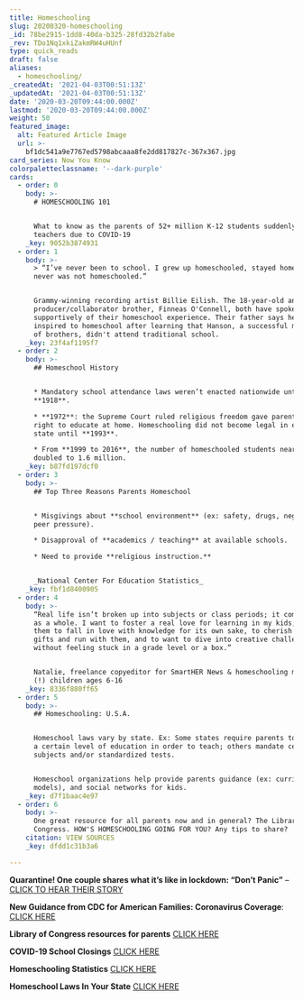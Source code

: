 ```yaml
---
title: Homeschooling
slug: 20200320-homeschooling
_id: 78be2915-1dd8-40da-b325-28fd32b2fabe
_rev: TDo1Nq1xkiZakmRW4uHUnf
type: quick_reads
draft: false
aliases:
  - homeschooling/
_createdAt: '2021-04-03T00:51:13Z'
_updatedAt: '2021-04-03T00:51:13Z'
date: '2020-03-20T09:44:00.000Z'
lastmod: '2020-03-20T09:44:00.000Z'
weight: 50
featured_image:
  alt: Featured Article Image
  url: >-
    bf1dc541a9e7767ed5798abcaaa8fe2dd817827c-367x367.jpg
card_series: Now You Know
colorpaletteclassname: '--dark-purple'
cards:
  - order: 0
    body: >-
      # HOMESCHOOLING 101


      What to know as the parents of 52+ million K-12 students suddenly become
      teachers due to COVID-19
    _key: 9052b3874931
  - order: 1
    body: >-
      > “I’ve never been to school. I grew up homeschooled, stayed homeschooled,
      never was not homeschooled.”


      Grammy-winning recording artist Billie Eilish. The 18-year-old and her
      producer/collaborator brother, Finneas O'Connell, both have spoken
      supportively of their homeschool experience. Their father says he was
      inspired to homeschool after learning that Hanson, a successful music trio
      of brothers, didn't attend traditional school.
    _key: 23f4af1195f7
  - order: 2
    body: >-
      ## Homeschool History


      * Mandatory school attendance laws weren’t enacted nationwide until
      **1918**.

      * **1972**: the Supreme Court ruled religious freedom gave parents the
      right to educate at home. Homeschooling did not become legal in every
      state until **1993**.

      * From **1999 to 2016**, the number of homeschooled students nearly
      doubled to 1.6 million.
    _key: b87fd197dcf0
  - order: 3
    body: >-
      ## Top Three Reasons Parents Homeschool


      * Misgivings about **school environment** (ex: safety, drugs, negative
      peer pressure).

      * Disapproval of **academics / teaching** at available schools.

      * Need to provide **religious instruction.**


      _National Center For Education Statistics_
    _key: fbf1d8400905
  - order: 4
    body: >-
      “Real life isn’t broken up into subjects or class periods; it comes to you
      as a whole. I want to foster a real love for learning in my kids; I want
      them to fall in love with knowledge for its own sake, to cherish their
      gifts and run with them, and to want to dive into creative challenges
      without feeling stuck in a grade level or a box.”


      Natalie, freelance copyeditor for SmartHER News & homeschooling mom of 5
      (!) children ages 6-16
    _key: 8336f880ff65
  - order: 5
    body: >-
      ## Homeschooling: U.S.A.


      Homeschool laws vary by state. Ex: Some states require parents to achieve
      a certain level of education in order to teach; others mandate certain
      subjects and/or standardized tests.


      Homeschool organizations help provide parents guidance (ex: curriculum
      models), and social networks for kids.
    _key: d7f1baac4e97
  - order: 6
    body: >-
      One great resource for all parents now and in general? The Library of
      Congress. HOW'S HOMESCHOOLING GOING FOR YOU? Any tips to share?
    citation: VIEW SOURCES
    _key: dfdd1c31b3a6

---
```

**Quarantine! One couple shares what it’s like in lockdown: “Don’t Panic”** – [CLICK TO HEAR THEIR STORY](https://smarthernews.com/article/quarantined-one-couple-shares-what-its-like-in-quarantine-due-to-covid-19/)

**New Guidance from CDC for American Families: Coronavirus Coverage**: [CLICK HERE](https://smarthernews.com/article/an-update-those-over-the-age-of-60/)

**Library of Congress resources for parents** [CLICK HERE](https://blogs.loc.gov/loc/2020/03/parents-smart-fun-for-kids/)

**COVID-19 School Closings** [CLICK HERE](https://www.edweek.org/ew/section/multimedia/map-coronavirus-and-school-closures.html)

**Homeschooling Statistics** [CLICK HERE](https://nces.ed.gov/programs/digest/d18/tables/dt18_206.10.asp)

**Homeschool Laws In Your State** [CLICK HERE](https://hslda.org/content/laws/)
